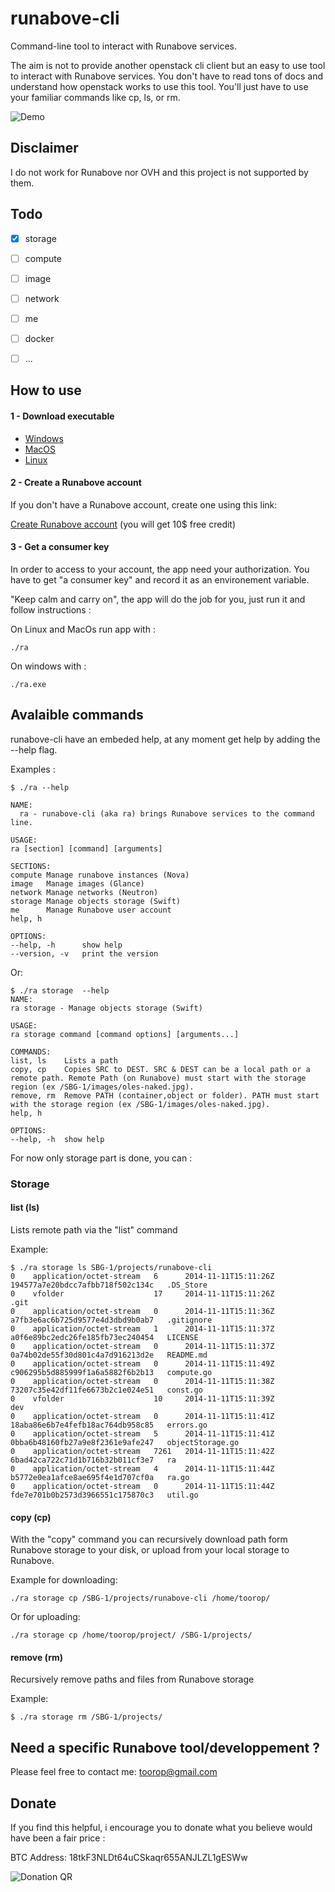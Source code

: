 runabove-cli
============

Command-line tool to interact with Runabove services.

The aim is not to provide another openstack cli client but an easy to use tool to interact with Runabove services. You don't have to read tons of docs and understand how openstack works to use this tool. You'll just have to use your familiar commands like cp, ls, or rm. 

![Demo](http://dl.toorop.fr/softs/runabove-cli/pict/runabove-cli-demo.gif)


## Disclaimer

I do not work for Runabove nor OVH and this project is not supported by them. 

## Todo


- [x] storage
- [ ] compute
- [ ] image
- [ ] network
- [ ] me
- [ ] docker
- [ ] ...


## How to use

#### 1 - Download executable

* [Windows](http://dl.toorop.fr/softs/runabove-cli/windows/ra.exe)
* [MacOS](http://dl.toorop.fr/softs/runabove-cli/macos/ra)
* [Linux](http://dl.toorop.fr/softs/runabove-cli/linux/ra)


#### 2 - Create a Runabove account

If you don't have a Runabove account, create one using this link:

[Create Runabove account](http://runabove.me/N5SJ) (you will get 10$ free credit)

#### 3 -  Get a consumer key
In order to access to your account, the app need your authorization. You have to get "a consumer key" and record it as an environement variable.

"Keep calm and carry on", the app will do the job for you, just run it and follow instructions :

On Linux and MacOs run app with :

	./ra
	
On windows with :

	./ra.exe

## Avalaible commands

runabove-cli have an embeded help, at any moment get help by adding the --help flag.

Examples :

	$ ./ra --help
	
	NAME:
 	  ra - runabove-cli (aka ra) brings Runabove services to the command line.

	USAGE:
   	ra [section] [command] [arguments]

	SECTIONS:
   	compute	Manage runabove instances (Nova)
   	image	Manage images (Glance)
   	network	Manage networks (Neutron)
   	storage	Manage objects storage (Swift)
   	me		Manage Runabove user account
   	help, h

	OPTIONS:
   	--help, -h		show help
   	--version, -v	print the version
   	
Or:
   
	$ ./ra storage  --help
	NAME:
   	ra storage - Manage objects storage (Swift)

	USAGE:
   	ra storage command [command options] [arguments...]

	COMMANDS:
   	list, ls	Lists a path
   	copy, cp	Copies SRC to DEST. SRC & DEST can be a local path or a remote path. Remote Path (on Runabove) must start with the storage region (ex /SBG-1/images/oles-naked.jpg).
    remove, rm	Remove PATH (container,object or folder). PATH must start with the storage region (ex /SBG-1/images/oles-naked.jpg).
    help, h

	OPTIONS:
   	--help, -h	show help  
  	
 For now only storage part is done, you can :
 
 
### Storage 
 
#### list	(ls)
Lists remote path via the "list" command 

Example:
	
	$ ./ra storage ls SBG-1/projects/runabove-cli
	0    application/octet-stream   6      2014-11-11T15:11:26Z   194577a7e20bdcc7afbb718f502c134c   .DS_Store
	0    vfolder                    17     2014-11-11T15:11:26Z                                      .git
	0    application/octet-stream   0      2014-11-11T15:11:36Z   a7fb3e6ac6b725d9577e4d3dbd9b0ab7   .gitignore
	0    application/octet-stream   1      2014-11-11T15:11:37Z   a0f6e89bc2edc26fe185fb73ec240454   LICENSE
	0    application/octet-stream   0      2014-11-11T15:11:37Z   0a74b02de55f30d801c4a7d916213d2e   README.md
	0    application/octet-stream   0      2014-11-11T15:11:49Z   c906295b5d885999f1a6a5882f6b2b13   compute.go
	0    application/octet-stream   0      2014-11-11T15:11:38Z   73207c35e42df11fe6673b2c1e024e51   const.go
	0    vfolder                    10     2014-11-11T15:11:39Z                                      dev
	0    application/octet-stream   0      2014-11-11T15:11:41Z   18aba86e6b7e4fefb18ac764db958c85   errors.go
	0    application/octet-stream   5      2014-11-11T15:11:41Z   0bba6b48160fb27a9e8f2361e9afe247   objectStorage.go
	0    application/octet-stream   7261   2014-11-11T15:11:42Z   6bad42ca722c71d1b716b32b011cf3e7   ra
	0    application/octet-stream   4      2014-11-11T15:11:44Z   b5772e0ea1afce8ae695f4e1d707cf0a   ra.go
	0    application/octet-stream   0      2014-11-11T15:11:44Z   fde7e701b0b2573d3966551c175870c3   util.go

 
#### copy (cp)
With the "copy" command you can recursively download path form Runabove storage to your disk, or upload from your local storage to Runabove.

Example for downloading:

	./ra storage cp /SBG-1/projects/runabove-cli /home/toorop/
	
Or for uploading:

	./ra storage cp /home/toorop/project/ /SBG-1/projects/	

#### remove (rm)
Recursively remove paths and files from Runabove storage

Example:
	
	$ ./ra storage rm /SBG-1/projects/
 	
	 	



## Need a specific Runabove tool/developpement ?
Please feel free to contact me: toorop@gmail.com

## Donate
 
If you find this helpful, i encourage you to
donate what you believe would have been a fair price :

BTC Address: 18tkF3NLDt64uCSkaqr655ANJLZL1gESWw

![Donation QR](http://dl.toorop.fr/pics/btc-address-github.png)